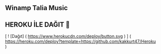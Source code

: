 ## Winamp Talia Music 

## HEROKU İLE DAĞIT 📮</h4>
[ ! [Dağıt] ( https://www.herokucdn.com/deploy/button.svg ) ] ( https://heroku.com/deploy?template=https://github.com/kakkurt47/Heroku )

 

